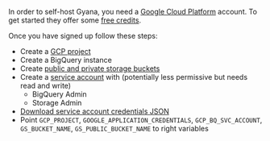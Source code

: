 In order to self-host Gyana, you need a [Google Cloud Platform](https://cloud.google.com/) account. To get started they offer some [free credits](https://cloud.google.com/pricing).

Once you have signed up follow these steps:

- Create a [GCP project](https://cloud.google.com/resource-manager/docs/creating-managing-projects)
- Create a BigQuery instance
- Create [public and private storage buckets](https://cloud.google.com/storage/docs/creating-buckets)
- Create a [service account](https://cloud.google.com/iam/docs/creating-managing-service-accounts) with (potentially less permissive but needs read and write)
  - BigQuery Admin
  - Storage Admin
- [Download service account credentials JSON](https://cloud.google.com/iam/docs/creating-managing-service-account-keys#creating)
- Point `GCP_PROJECT`, `GOOGLE_APPLICATION_CREDENTIALS`, `GCP_BQ_SVC_ACCOUNT`,
  `GS_BUCKET_NAME`, `GS_PUBLIC_BUCKET_NAME` to right variables

